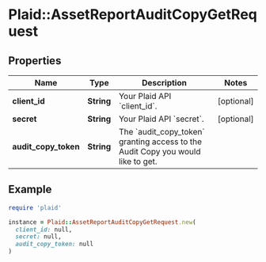 # Plaid::AssetReportAuditCopyGetRequest

## Properties

| Name | Type | Description | Notes |
| ---- | ---- | ----------- | ----- |
| **client_id** | **String** | Your Plaid API &#x60;client_id&#x60;. | [optional] |
| **secret** | **String** | Your Plaid API &#x60;secret&#x60;. | [optional] |
| **audit_copy_token** | **String** | The &#x60;audit_copy_token&#x60; granting access to the Audit Copy you would like to get. |  |

## Example

```ruby
require 'plaid'

instance = Plaid::AssetReportAuditCopyGetRequest.new(
  client_id: null,
  secret: null,
  audit_copy_token: null
)
```

